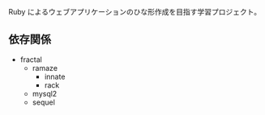 
Ruby によるウェブアプリケーションのひな形作成を目指す学習プロジェクト。


依存関係
-------------------------------------------------------------------------------
* fractal
    + ramaze
        - innate
        - rack
    + mysql2
    + sequel

